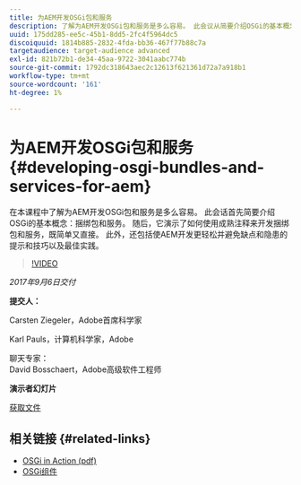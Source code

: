 ```yaml
---
title: 为AEM开发OSGi包和服务
description: 了解为AEM开发OSGi包和服务是多么容易。 此会议从简要介绍OSGi的基本概念开始。
uuid: 175dd285-ee5c-45b1-8dd5-2fc4f5964dc5
discoiquuid: 1814b885-2832-4fda-bb36-467f77b88c7a
targetaudience: target-audience advanced
exl-id: 821b72b1-de34-45aa-9722-3041aabc774b
source-git-commit: 1792dc318643aec2c12613f621361d72a7a918b1
workflow-type: tm+mt
source-wordcount: '161'
ht-degree: 1%

---
```


# 为AEM开发OSGi包和服务{#developing-osgi-bundles-and-services-for-aem}

在本课程中了解为AEM开发OSGi包和服务是多么容易。 此会话首先简要介绍OSGi的基本概念：捆绑包和服务。 随后，它演示了如何使用成熟注释来开发捆绑包和服务，既简单又直接。 此外，还包括使AEM开发更轻松并避免缺点和隐患的提示和技巧以及最佳实践。

>[!VIDEO](https://video.tv.adobe.com/v/19654/?quality=9)

*2017年9月6日交付*

**提交人：**

Carsten Ziegeler，Adobe首席科学家

Karl Pauls，计算机科学家，Adobe

聊天专家：\
David Bosschaert，Adobe高级软件工程师

**演示者幻灯片**

[获取文件](assets/aem-gems-osgi-best-practices-090617.pdf)

## 相关链接 {#related-links}

* [OSGi in Action (pdf)](https://manning-content.s3.amazonaws.com/download/9/86fba2b-2ea2-48cc-855d-39e06df49ceb/OSGIiAsamplech1.pdf)
* [OSGi组件](https://blog.osoco.de/2015/08/osgi-components-simply-simple-part-i/)
